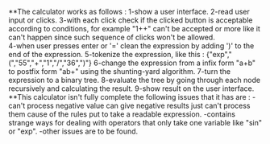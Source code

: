 **The calculator works as follows :
  1-show a user interface.
  2-read user input or clicks.
  3-with each click check if the clicked button is acceptable according to conditions, for example "1++" can't be accepted or more like it can't happen since such sequence of clicks won't be allowed.  
  4-when user presses enter or '=' clean the expression by adding ')' to the end of the expression.
  5-tokenize the expression, like this : {"exp","(","55","+","1","/","36",")"}
  6-change the expression from a infix form "a+b" to postfix form "ab+" using the shunting-yard algorithm.
  7-turn the expression to a binary tree.
  8-evaluate the tree by going through each node recursively and calculating the result.
  9-show result on the user interface.
**This calculator isn't fully complete the following issues that it has are :
  -can't process negative value can give negative results just can't process them cause of the rules put to take a readable expression.
  -contains strange ways for dealing with operators that only take one variable like "sin" or "exp".
  -other issues are to be found.
